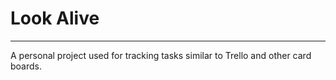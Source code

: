 # Look Alive
---
A personal project used for tracking tasks similar to Trello and other card boards.
